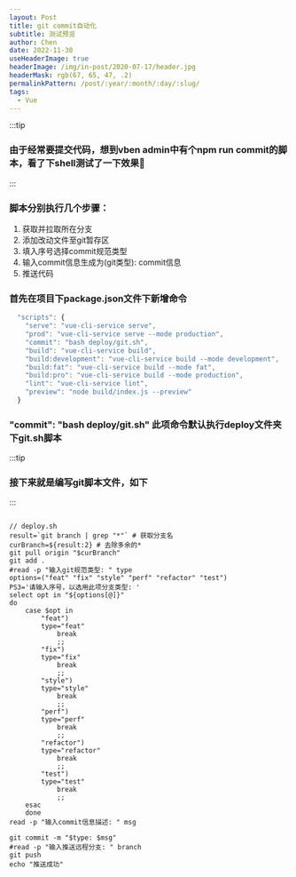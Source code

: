 ```yaml
---
layout: Post
title: git commit自动化
subtitle: 测试预览
author: Chen
date: 2022-11-30
useHeaderImage: true
headerImage: /img/in-post/2020-07-17/header.jpg
headerMask: rgb(67, 65, 47, .2)
permalinkPattern: /post/:year/:month/:day/:slug/
tags:
  - Vue
---
```

:::tip
### 由于经常要提交代码，想到vben admin中有个npm run commit的脚本，看了下shell测试了一下效果:thinking:
:::
### 脚本分别执行几个步骤：
1. 获取并拉取所在分支
2. 添加改动文件至git暂存区
3. 填入序号选择commit规范类型
4. 输入commit信息生成为(git类型): commit信息
5. 推送代码
### 首先在项目下package.json文件下新增命令
```js
  "scripts": {
    "serve": "vue-cli-service serve",
    "prod": "vue-cli-service serve --mode production",
    "commit": "bash deploy/git.sh",
    "build": "vue-cli-service build",
    "build:development": "vue-cli-service build --mode development",
    "build:fat": "vue-cli-service build --mode fat",
    "build:pro": "vue-cli-service build --mode production",
    "lint": "vue-cli-service lint",
    "preview": "node build/index.js --preview"
  }

```
### "commit": "bash deploy/git.sh" 此项命令默认执行deploy文件夹下git.sh脚本
:::tip
### 接下来就是编写git脚本文件，如下
:::
```shell

// deploy.sh
result=`git branch | grep "*"` # 获取分支名
curBranch=${result:2} # 去除多余的*
git pull origin "$curBranch"
git add .
#read -p "输入git规范类型: " type
options=("feat" "fix" "style" "perf" "refactor" "test")
PS3='请输入序号，以选用此项分支类型: '
select opt in "${options[@]}"
do
    case $opt in
        "feat")
        type="feat"
            break
            ;;
        "fix")
        type="fix"
            break
            ;;
        "style")
        type="style"
            break
            ;;
        "perf")
        type="perf"
            break
            ;;
        "refactor")
        type="refactor"
            break
            ;;
        "test")
        type="test"
            break
            ;;
    esac
    done
read -p "输入commit信息描述: " msg

git commit -m "$type: $msg"
#read -p "输入推送远程分支: " branch
git push
echo "推送成功"

```
